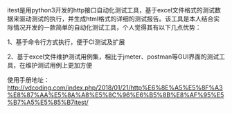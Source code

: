itest是用python3开发的http接口自动化测试工具，基于excel文件格式的测试数据来驱动测试的执行，并生成html格式的详细的测试报告。该工具是本人结合实际情况开发的一款简单的自动化测试工具，个人觉得其有以下几点优势：

1、基于命令行方式执行，便于CI测试及扩展

2、基于excel文件维护测试用例集，相比于jmeter、postman等GUI界面的测试工具，在维护测试用例上更加方便

使用手册地址： http://vdcoding.com/index.php/2018/01/21/http%E6%8E%A5%E5%8F%A3%E8%87%AA%E5%8A%A8%E5%8C%96%E6%B5%8B%E8%AF%95%E5%B7%A5%E5%85%B7itest/
